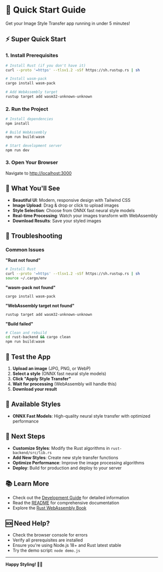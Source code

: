 # 🚀 Quick Start Guide

Get your Image Style Transfer app running in under 5 minutes!

## ⚡ Super Quick Start

### 1. Install Prerequisites

```bash
# Install Rust (if you don't have it)
curl --proto '=https' --tlsv1.2 -sSf https://sh.rustup.rs | sh

# Install wasm-pack
cargo install wasm-pack

# Add WebAssembly target
rustup target add wasm32-unknown-unknown
```

### 2. Run the Project

```bash
# Install dependencies
npm install

# Build WebAssembly
npm run build:wasm

# Start development server
npm run dev
```

### 3. Open Your Browser

Navigate to [http://localhost:3000](http://localhost:3000)

## 🎯 What You'll See

- **Beautiful UI**: Modern, responsive design with Tailwind CSS
- **Image Upload**: Drag & drop or click to upload images
- **Style Selection**: Choose from ONNX fast neural style models
- **Real-time Processing**: Watch your images transform with WebAssembly
- **Download Results**: Save your styled images

## 🔧 Troubleshooting

### Common Issues

**"Rust not found"**

```bash
# Install Rust
curl --proto '=https' --tlsv1.2 -sSf https://sh.rustup.rs | sh
source ~/.cargo/env
```

**"wasm-pack not found"**

```bash
cargo install wasm-pack
```

**"WebAssembly target not found"**

```bash
rustup target add wasm32-unknown-unknown
```

**"Build failed"**

```bash
# Clean and rebuild
cd rust-backend && cargo clean
npm run build:wasm
```

## 📱 Test the App

1. **Upload an image** (JPG, PNG, or WebP)
2. **Select a style** (ONNX fast neural style models)
3. **Click "Apply Style Transfer"**
4. **Wait for processing** (WebAssembly will handle this)
5. **Download your result**

## 🎨 Available Styles

- **ONNX Fast Models**: High-quality neural style transfer with optimized performance

## 🚀 Next Steps

- **Customize Styles**: Modify the Rust algorithms in `rust-backend/src/lib.rs`
- **Add New Styles**: Create new style transfer functions
- **Optimize Performance**: Improve the image processing algorithms
- **Deploy**: Build for production and deploy to your server

## 📚 Learn More

- Check out the [Development Guide](DEVELOPMENT.md) for detailed information
- Read the [README](README.md) for comprehensive documentation
- Explore the [Rust WebAssembly Book](https://rustwasm.github.io/book/)

## 🆘 Need Help?

- Check the browser console for errors
- Verify all prerequisites are installed
- Ensure you're using Node.js 18+ and Rust latest stable
- Try the demo script: `node demo.js`

---

**Happy Styling! 🎨✨**
